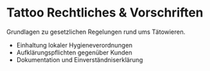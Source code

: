 # Tattoo Rechtliches & Vorschriften

Grundlagen zu gesetzlichen Regelungen rund ums Tätowieren.

- Einhaltung lokaler Hygieneverordnungen
- Aufklärungspflichten gegenüber Kunden
- Dokumentation und Einverständniserklärung
